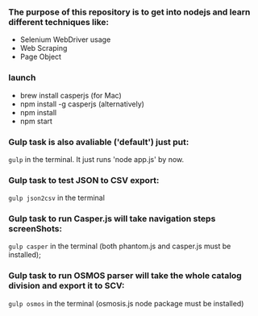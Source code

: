 ### The purpose of this repository is to get into nodejs and learn different techniques like:

- Selenium WebDriver usage
- Web Scraping
- Page Object

### launch

- brew install casperjs (for Mac)
- npm install -g casperjs (alternatively)
- npm install
- npm start

### Gulp task is also avaliable ('default') just put:
`gulp`
in the terminal. It just runs 'node app.js' by now.

### Gulp task to test JSON to CSV export:
`gulp json2csv`
in the terminal

### Gulp task to run Casper.js will take navigation steps screenShots:
`gulp casper`
in the terminal (both phantom.js and casper.js must be installed);

### Gulp task to run OSMOS parser will take the whole catalog division and export it to SCV:
`gulp osmos`
in the terminal (osmosis.js node package must be installed)
